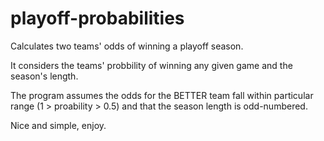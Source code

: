 # playoff-probabilities
Calculates two teams' odds of winning a playoff season.

It considers the teams' probbility of winning any given game and the season's length.

The program assumes the odds for the BETTER team fall within particular range (1 > proability > 0.5) and that the season length is odd-numbered.

Nice and simple, enjoy.
